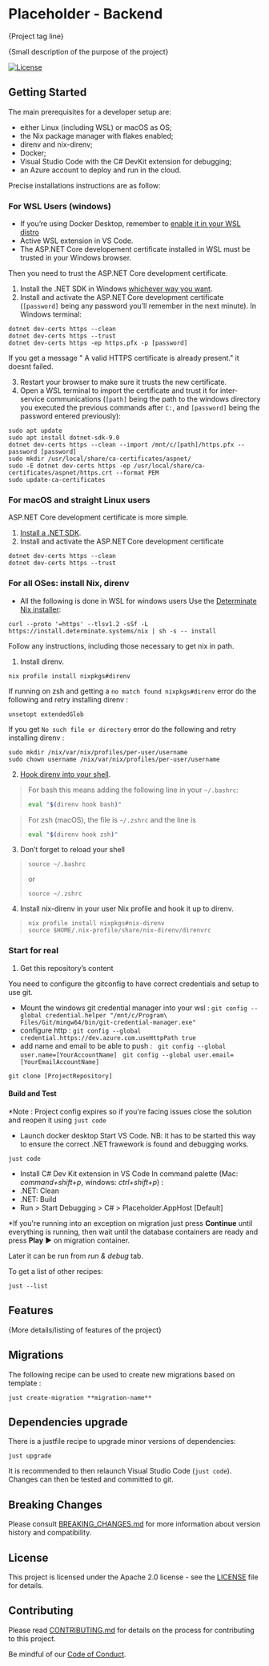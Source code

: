 # Placeholder - Backend

{Project tag line}

{Small description of the purpose of the project}

[![License](https://img.shields.io/badge/License-Apache%202.0-blue.svg)](LICENSE)

## Getting Started

The main prerequisites for a developer setup are:
- either Linux (including WSL) or macOS as OS;
- the Nix package manager with flakes enabled;
- direnv and nix-direnv;
- Docker;
- Visual Studio Code with the C# DevKit extension for debugging;
- an Azure account to deploy and run in the cloud.

Precise installations instructions are as follow:

### For WSL Users (windows)
- If you’re using Docker Desktop, remember to [enable it in your WSL distro](https://docs.docker.com/desktop/wsl/#enabling-docker-support-in-wsl-2-distros)
- Active WSL extension in VS Code.
- The ASP.NET Core developement certificate installed in WSL must be trusted in your Windows browser.

Then you need to trust the ASP.NET Core development certificate.

1. Install the .NET SDK in Windows [whichever way you want](https://learn.microsoft.com/en-us/dotnet/core/install/windows).
1. Install and activate the ASP.NET Core development certificate (`[password]` being any password you’ll remember in the next minute).
In Windows terminal:
```console
dotnet dev-certs https --clean
dotnet dev-certs https --trust
dotnet dev-certs https -ep https.pfx -p [password]
```
If you get a message " A valid HTTPS certificate is already present." it doesnt failed.

3. Restart your browser to make sure it trusts the new certificate.
4. Open a WSL terminal to import the certificate and trust it for inter-service communications (`[path]` being the path to the windows directory you executed the previous commands after `C:`, and `[password]` being the password entered previously):

```console
sudo apt update
sudo apt install dotnet-sdk-9.0
dotnet dev-certs https --clean --import /mnt/c/[path]/https.pfx --password [password]
sudo mkdir /usr/local/share/ca-certificates/aspnet/
sudo -E dotnet dev-certs https -ep /usr/local/share/ca-certificates/aspnet/https.crt --format PEM 
sudo update-ca-certificates
```

### For macOS and straight Linux users

ASP.NET Core development certificate is more simple.

1. [Install a .NET SDK](https://learn.microsoft.com/en-us/dotnet/core/install/).
2. Install and activate the ASP.NET Core development certificate
```console
dotnet dev-certs https --clean
dotnet dev-certs https --trust
```

### For all OSes: install Nix, direnv

* All the following is done in WSL for windows users
Use the [Determinate Nix installer](https://github.com/DeterminateSystems/nix-installer):
```console
curl --proto '=https' --tlsv1.2 -sSf -L https://install.determinate.systems/nix | sh -s -- install
```

Follow any instructions, including those necessary to get nix in path.

1. Install direnv.
```console
nix profile install nixpkgs#direnv
```

If running on zsh and getting a `no match found nixpkgs#direnv` error do the following and retry installing direnv :
```console
unsetopt extendedGlob
```

If you get `No such file or directory` error do the following and retry installing direnv :
```console
sudo mkdir /nix/var/nix/profiles/per-user/username
sudo chown username /nix/var/nix/profiles/per-user/username
```

2. [Hook direnv into your shell](https://direnv.net/docs/hook.html).

> For bash this means adding the following line in your `~/.bashrc`:
> ```bash
> eval "$(direnv hook bash)"
> ```

> For zsh (macOS), the file is `~/.zshrc` and the line is
> ```zsh
> eval "$(direnv hook zsh)"
> ```

3. Don’t forget to reload your shell
> ```console
> source ~/.bashrc
> ```
> 
> or
> ```console
> source ~/.zshrc
> ```

4. Install nix-direnv in your user Nix profile and hook it up to direnv.
> ```console
> nix profile install nixpkgs#nix-direnv
> source $HOME/.nix-profile/share/nix-direnv/direnvrc
> ```

### Start for real

1. Get this repository’s content

You need to configure the gitconfig to have correct credentials and setup to use git.
- Mount the windows git credential manager into your wsl :
``` git config --global credential.helper "/mnt/c/Program\ Files/Git/mingw64/bin/git-credential-manager.exe" ```
- configure http :
``` git config --global credential.https://dev.azure.com.useHttpPath true ```
- add name and email to be able to push :
``` git config --global user.name=[YourAccountName]```
``` git config --global user.email=[YourEmailAccountName]```

```console
git clone [ProjectRepository]
```



#### Build and Test
*Note : Project config expires so if you're facing issues close the solution and reopen it using `just code`

- Launch docker desktop
 Start VS Code. NB: it has to be started this way to ensure the correct .NET frawework is found and debugging works.
```console
just code
```

- Install C# Dev Kit extension in VS Code
In command palette (Mac: _command+shift+p_, windows: _ctrl+shift+p_) :
- .NET: Clean
- .NET: Build
- Run > Start Debugging > C# > Placeholder.AppHost [Default]

*If you're running into an exception on migration just press **Continue** until everything is running, then wait until the database containers are ready and press **Play** ▶︎ on migration container.

Later it can be run from *run & debug* tab.

To get a list of other recipes:
```console
just --list
```

## Features

{More details/listing of features of the project}

## Migrations
The following recipe can be used to create new migrations based on template :
```console
just create-migration **migration-name**
```

## Dependencies upgrade
There is a justfile recipe to upgrade minor versions of dependencies:
```console
just upgrade
```

It is recommended to then relaunch Visual Studio Code (`just code`). Changes can then be tested and committed to git.


## Breaking Changes

Please consult [BREAKING_CHANGES.md](BREAKING_CHANGES.md) for more information about version
history and compatibility.

## License

This project is licensed under the Apache 2.0 license - see the
[LICENSE](LICENSE) file for details.

## Contributing

Please read [CONTRIBUTING.md](CONTRIBUTING.md) for details on the process for
contributing to this project.

Be mindful of our [Code of Conduct](CODE_OF_CONDUCT.md).
